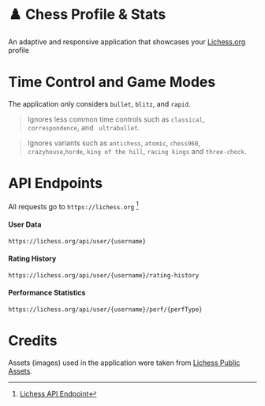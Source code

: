 # ♟️ Chess Profile & Stats

[^1]: [Lichess API Endpoint](https://lichess.org/api#section/Introduction/Endpoint)

An adaptive and responsive application that showcases your [Lichess.org](https://www.lichess.org) profile

# Time Control and Game Modes

The application only considers ``` bullet ```, ``` blitz ```, and ``` rapid ```.

> Ignores less common time controls such as ``` classical ```, ``` correspondence ```, and ``` ultrabullet```.

> Ignores variants such as ``` antichess ```, ``` atomic ```, ``` chess960 ```, ``` crazyhouse ```,```` horde ````, ``` king of the hill ```, ``` racing kings ``` and ``` three-check ```.

# API Endpoints

All requests go to ``` https://lichess.org ``` [^1]

#### User Data
```
https://lichess.org/api/user/{username}
```

#### Rating History
```
https://lichess.org/api/user/{username}/rating-history
```

#### Performance Statistics
```
https://lichess.org/api/user/{username}/perf/{perfType}
```

# Credits

Assets (images) used in the application were taken from [Lichess Public Assets](https://github.com/lichess-org/lila/tree/master/public/images).



